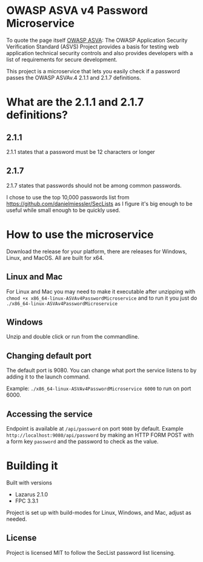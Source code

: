 # OWASP ASVA v4 Password Microservice

To quote the page itself [OWASP ASVA](https://owasp.org/www-project-application-security-verification-standard/): The OWASP Application Security Verification Standard (ASVS) Project provides a basis for testing web application technical security controls and also provides developers with a list of requirements for secure development.

This project is a microservice that lets you easily check if a password passes the OWASP ASVAv.4 2.1.1 and 2.1.7 definitions.

# What are the 2.1.1 and 2.1.7 definitions?
## 2.1.1
2.1.1 states that a password must be 12 characters or longer

## 2.1.7
2.1.7 states that passwords should not be among common passwords.

I chose to use the top 10,000 passwords list from https://github.com/danielmiessler/SecLists as I figure it's big enough to be useful while small enough to be quickly used.

# How to use the microservice
Download the release for your platform, there are releases for Windows, Linux, and MacOS. All are built for x64.

## Linux and Mac
For Linux and Mac you may need to make it executable after unzipping with `chmod +x x86_64-linux-ASVAv4PasswordMicroservice` and to run it you just do `./x86_64-linux-ASVAv4PasswordMicroservice`

## Windows
Unzip and double click or run from the commandline.

## Changing default port
The default port is 9080. You can change what port the service listens to by adding it to the launch command.

Example: `./x86_64-linux-ASVAv4PasswordMicroservice 6000` to run on port 6000.

## Accessing the service
Endpoint is available at `/api/password` on port `9080` by default. Example `http://localhost:9080/api/password` by making an HTTP FORM POST with a form key `password` and the password to check as the value.

# Building it
Built with versions
* Lazarus 2.1.0
* FPC 3.3.1

Project is set up with build-modes for Linux, Windows, and Mac, adjust as needed.

## License
Project is licensed MIT to follow the SecList password list licensing.
